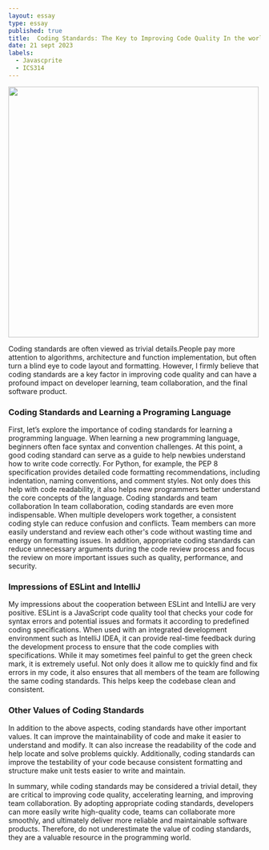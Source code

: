 ```yaml
---
layout: essay
type: essay
published: true
title:  Coding Standards: The Key to Improving Code Quality In the world of Software Development
date: 21 sept 2023
labels: 
  - Javascprite
  - ICS314
---
```


<img width="500px" class="rounded float-start pe-4" src="https://www.ommzi.com/wp-content/uploads/2019/01/Coding-Standards.jpg">

Coding standards are often viewed as trivial details.People pay more attention to algorithms, architecture and function implementation, but often turn a blind eye to code layout and formatting. However, I firmly believe that coding standards are a key factor in improving code quality and can have a profound impact on developer learning, team collaboration, and the final software product.

 ### Coding Standards and Learning a Programing Language
  First, let’s explore the importance of coding standards for learning a programming language. When learning a new programming language, beginners often face syntax and convention challenges. At this point, a good coding standard can serve as a guide to help newbies understand how to write code correctly. For Python, for example, the PEP 8 specification provides detailed code formatting recommendations, including indentation, naming conventions, and comment styles. Not only does this help with code readability, it also helps new programmers better understand the core concepts of the language.
Coding standards and team collaboration 
  In team collaboration, coding standards are even more indispensable. When multiple developers work together, a consistent coding style can reduce confusion and conflicts. Team members can more easily understand and review each other's code without wasting time and energy on formatting issues. In addition, appropriate coding standards can reduce unnecessary arguments during the code review process and focus the review on more important issues such as quality, performance, and security.
  ### Impressions of ESLint and IntelliJ
  My impressions about the cooperation between ESLint and IntelliJ are very positive. ESLint is a JavaScript code quality tool that checks your code for syntax errors and potential issues and formats it according to predefined coding specifications. When used with an integrated development environment such as IntelliJ IDEA, it can provide real-time feedback during the development process to ensure that the code complies with specifications. While it may sometimes feel painful to get the green check mark, it is extremely useful. Not only does it allow me to quickly find and fix errors in my code, it also ensures that all members of the team are following the same coding standards. This helps keep the codebase clean and consistent.
  ### Other Values of Coding Standards
  In addition to the above aspects, coding standards have other important values. It can improve the maintainability of code and make it easier to understand and modify. It can also increase the readability of the code and help locate and solve problems quickly. Additionally, coding standards can improve the testability of your code because consistent formatting and structure make unit tests easier to write and maintain. 
  
  In summary, while coding standards may be considered a trivial detail, they are critical to improving code quality, accelerating learning, and improving team collaboration. By adopting appropriate coding standards, developers can more easily write high-quality code, teams can collaborate more smoothly, and ultimately deliver more reliable and maintainable software products. Therefore, do not underestimate the value of coding standards, they are a valuable resource in the programming world.
